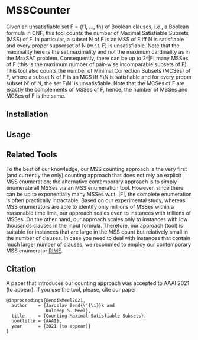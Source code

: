 # MSSCounter
Given an unsatisfiable set F = {f1, ..., fn} of Boolean clauses, i.e., a Boolean formula in CNF, this tool counts the number of Maximal Satisfiable Subsets (MSS) of F. 
In particular, a subset N of F is an MSS of F iff N is satisfiable and every proper supserset of N (w.r.t. F) is unsatisfiable. Note that the maximality here is the set maximality and not the maximum cardinality as in the MaxSAT problem. Consequently, there can be up to 2^|F| many MSSes of F (this is the maximum number of pair-wise incomparable subsets of F). 
This tool also counts the number of Minimal Correction Subsets (MCSes) of F, where a subset N of F is an MCS iff F\N is satisfiable and for every proper subset N' of N, the set F\N' is unsatisfiable. Note that the MCSes of F are exactly the complements of MSSes of F, hence, the number of MSSes and MCSes of F is the same. 

## Installation

## Usage

## Related Tools
To the best of our knowledge, our MSS counting approach is the very first (and currently the only) counting approach that does not rely on explicit MSS enumeration; the alternative contemporary approach is to simply enumerate all MSSes via an MSS enumeration tool. However, since there can be up to exponentially many MSSes w.r.t. |F|, the complete enumeration is often practically intractable. Based on our experimental study, whereas MSS enumerators are able to identify only millions of MSSes within a reasonable time limit, our approach scales even to instances with trillions of MSSes. On the other hand, our approach scales only to instances with low thousands clauses in the input formula. Therefore, our approach (tool) is suitable for instances that are large in the MSS count but relatively small in the number of clauses. In case you need to deal with instances that contain much larger number of clauses, we recommed to employ our contemporary MSS enumerator [RIME](https://github.com/jar-ben/rime). 

## Citation
A paper that introduces our counting approach was accepted to AAAI 2021 (to appear). If you use the tool, please, cite our paper:

```
@inproceedings{BendikMeel2021,
  author    = {Jaroslav Bend{\'{\i}}k and
               Kuldeep S. Meel},
  title     = {Counting Maximal Satisfiable Subsets},
  booktitle = {AAAI},
  year      = {2021 (to appear)}
}
```
